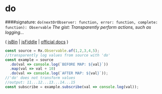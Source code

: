 # do
####signature: `do(nextOrObserver: function, error: function, complete: function): Observable`
*The gist: Transparently perform actions, such as logging...*

( [jsBin](http://jsbin.com/jimazuriva/1/edit?js,console) | [jsFiddle](https://jsfiddle.net/qg6qfqLz/51/) | [official docs](https://github.com/ReactiveX/rxjs/blob/master/src/operator/do.ts) )
```js
const source = Rx.Observable.of(1,2,3,4,5);
//transparently log values from source with 'do'
const example = source
  .do(val => console.log(`BEFORE MAP: ${val}`))
  .map(val => val + 10)
  .do(val => console.log(`AFTER MAP: ${val}`));
//'do' does not transform values
//output: 11...12...13...14...15
const subscribe = example.subscribe(val => console.log(val));
```